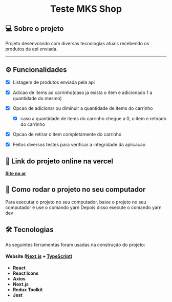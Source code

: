 
<h1 align="center">
    Teste MKS Shop
</h1>


## 💻 Sobre o projeto


Projeto desenvolvido com diversas tecnologias atuais recebendo os produtos da api enviada.

---

## ⚙️ Funcionalidades

- [x] Listagem de produtos enviada pela api
- [x] Adicao de items ao carrinho(caso ja exista o item e adicionado 1 a quantidade do mesmo)
- [x] Opcao de adicionar ou diminuir a quantidade de items do carrinho
  - [x] caso a quantidade de items do carrinho chegue a 0, o item e retirado do carrinho
- [x] Opcao de retirar o item completamente do carrinho
- [x] Feitos diversos testes para verificar a integridade da aplicacao



## 🚀 Link do projeto online na vercel

**[Site no ar](https://teste-jr-krpogw4pd-fordunn.vercel.app/)**

## 🚀 Como rodar o projeto no seu computador

Para executar o projeto no seu computador, baixe o projeto no seu computador e use o comando yarn
Depois disso execute o comando yarn dev

## 🛠 Tecnologias

As seguintes ferramentas foram usadas na construção do projeto:

#### **Website**  ([Next.js](https://nextjs.org/)  +  [TypeScript](https://www.typescriptlang.org/))

-   **React**
-   **React Icons**
-   **Axios**
-   **Next.js**
-   **Redux Toolkit**
-   **Jest**



